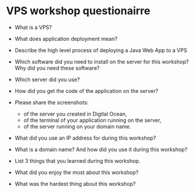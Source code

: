 # VPS workshop questionairre

* What is a VPS?

* What does application deployment mean?

* Describe the high level process of deploying a Java Web App to a VPS

* Which software did you need to install on the server for this workshop? Why did you need these software?

* Which server did you use?

* How did you get the code of the application on the server?

* Please share the screenshots:
    * of the server you created in Digital Ocean,
    * of the terminal of your application running on the server,
    * of the server running on your domain name.

* What did you use an IP address for during this workshop?

*  What is a domain name? And how did you use it during this workshop?

* List 3 things that you learned during this workshop.

* What did you enjoy the most about this workshop?

* What was the hardest thing about this workshop?